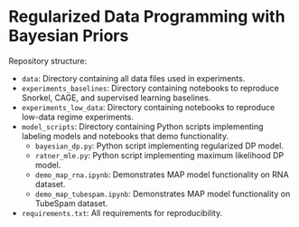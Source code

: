 # Regularized Data Programming with Bayesian Priors

Repository structure:

- `data`: Directory containing all data files used in experiments.
- `experiments_baselines`: Directory containing notebooks to reproduce Snorkel, CAGE, and supervised learning baselines.
- `experiments_low_data`: Directory containing notebooks to reproduce low-data regime experiments.
- `model_scripts`: Directory containing Python scripts implementing labeling models and notebooks that demo functionality.
  - `bayesian_dp.py`: Python script implementing regularized DP model.
  - `ratner_mle.py`: Python script implementing maximum likelihood DP model.
  - `demo_map_rna.ipynb`: Demonstrates MAP model functionality on RNA dataset.
  - `demo_map_tubespam.ipynb`: Demonstrates MAP model functionality on TubeSpam dataset.
- `requirements.txt`: All requirements for reproducibility.
